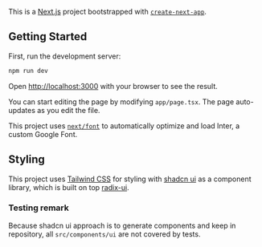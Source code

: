 This is a [Next.js](https://nextjs.org/) project bootstrapped with [`create-next-app`](https://github.com/vercel/next.js/tree/canary/packages/create-next-app).

## Getting Started

First, run the development server:

```bash
npm run dev
```

Open [http://localhost:3000](http://localhost:3000) with your browser to see the result.

You can start editing the page by modifying `app/page.tsx`. The page auto-updates as you edit the file.

This project uses [`next/font`](https://nextjs.org/docs/basic-features/font-optimization) to automatically optimize and load Inter, a custom Google Font.

## Styling

This project uses [Tailwind CSS](https://tailwindcss.com/) for styling with [shadcn ui](https://ui.shadcn.com/) as a component library, which is built on top [radix-ui](https://www.radix-ui.com/).

### Testing remark

Because shadcn ui approach is to generate components and keep in repository, all `src/components/ui` are not covered by tests.
